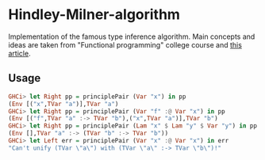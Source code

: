 # Hindley-Milner-algorithm
Implementation of the famous type inference algorithm.
Main concepts and ideas are taken from "Functional programming" college course and [this article](https://en.wikipedia.org/wiki/Hindley–Milner_type_system).

## Usage
```haskell
GHCi> let Right pp = principlePair (Var "x") in pp
(Env [("x",TVar "a")],TVar "a")
GHCi> let Right pp = principlePair (Var "f" :@ Var "x") in pp
(Env [("f",TVar "a" :-> TVar "b"),("x",TVar "a")],TVar "b")
GHCi> let Right pp = principlePair (Lam "x" $ Lam "y" $ Var "y") in pp
(Env [],TVar "a" :-> (TVar "b" :-> TVar "b"))
GHCi> let Left err = principlePair (Var "x" :@ Var "x") in err
"Can't unify (TVar \"a\") with (TVar \"a\" :-> TVar \"b\")!"
```

